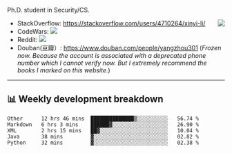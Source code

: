Ph.D. student in Security/CS.

<img align="right" src="https://github-readme-stats.vercel.app/api?username=li-xin-yi&count_private=true&show_icons=true&hide_title=true&theme=tokyonight" />

- StackOverflow: https://stackoverflow.com/users/4710264/xinyi-li/
- CodeWars: [![](https://www.codewars.com/users/xy-li/badges/micro)](https://www.codewars.com/users/xy-li/)
- Reddit: [![](https://img.shields.io/reddit/user-karma/combined/xy-li?style=social)](https://www.reddit.com/user/xy-li/)
- Douban(豆瓣）: https://www.douban.com/people/yangzhou301  (*Frozen now. Because the account is associated with a deprecated phone number which I cannot verify now. But I extremely recommend the books I marked on this website.*)

---

## 📊 Weekly development breakdown

<!--START_SECTION:waka-->
```text
Other      12 hrs 46 mins  ██████████████▒░░░░░░░░░░   56.74 % 
Markdown   6 hrs 3 mins    ██████▓░░░░░░░░░░░░░░░░░░   26.90 % 
XML        2 hrs 15 mins   ██▓░░░░░░░░░░░░░░░░░░░░░░   10.04 % 
Java       38 mins         ▓░░░░░░░░░░░░░░░░░░░░░░░░   02.82 % 
Python     32 mins         ▓░░░░░░░░░░░░░░░░░░░░░░░░   02.38 % 
```
<!--END_SECTION:waka-->

